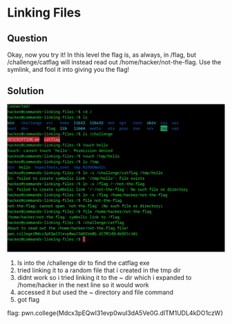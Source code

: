 # Linking Files
## Question
Okay, now you try it! In this level the flag is, as always, in /flag, but /challenge/catflag will instead read out /home/hacker/not-the-flag. Use the symlink, and fool it into giving you the flag!


## Solution
![](./images/12.jpg)
1. ls into the /challenge dir to find the catflag exe 
2. tried linking it to a random file that i created in the tmp dir
3. didnt work so i tried linking it to the ~ dir which i expanded to /home/hacker in the next line so it would work
4. accessed it but used the ~ directory and file command 
5. got flag

flag: pwn.college{Mdcx3pEQwI31evp0wuI3dA5Ve0G.dlTM1UDL4kDO1czW}
